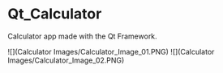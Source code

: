 # Qt_Calculator
Calculator app made with the Qt Framework.

![](Calculator Images/Calculator_Image_01.PNG)
![](Calculator Images/Calculator_Image_02.PNG)
